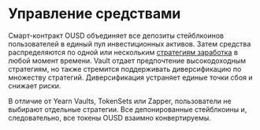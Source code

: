 # Управление средствами

Смарт-контракт OUSD объединяет все депозиты стейблкоинов пользователей в единый пул инвестиционных активов. Затем средства распределяются по одной или нескольким [стратегиям заработка](earning-strategies.md) в любой момент времени. Vault отдает предпочтение высокодоходным стратегиям, но также стремится поддерживать диверсификацию по множеству стратегий. Диверсификация устраняет единые точки сбоя и снижает риски.

В отличие от Yearn Vaults, TokenSets или Zapper, пользователи не выбирают отдельные стратегии. Все депонированные стейблкоины и, следовательно, все токены OUSD взаимно конвертируемы.

